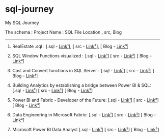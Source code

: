 # sql-journey
My SQL Journey

The schema : Project Name : SQL File Location , src, Blog
<!-- 
[.sql - [Link¹]()]
[ src - [Link²]()]
[ Blog - [Link³]()]
 -->
---

 1. RealEstate  .sql : 
 [.sql - [Link¹](sql/RealEstate_Db_Desi_SQLQuery.sql)], 
 [ src - [Link²](src/1ERDdbrealestate.png)], 
 [ Blog - [Link³](https://dheerajy1.hashnode.dev/database-design-project-for-real-estate)]
 
 2. SQL Window Functions visualized : 
 [.sql - [Link¹](sql/windowfun.sql)]
[ src - [Link²](dheerajy1/sql-journey/src/2sqlWindowfunctions.png)]
[ Blog - [Link³](https://dheerajy1.hashnode.dev/sql-window-functions-visualized)]

3. Cast and Convert functions in SQL Server :
[.sql - [Link¹](sql/castandconvert.sql)]
[ src - [Link²](src/castnconvert.md)]
[ Blog - [Link³]()]

4. Building Analytics by establishing a bridge between Power BI & SQL:
[.sql - [Link¹](sql/chocolatesdbsqlfile.sql)]
[ src - [Link²](src/bridgePowerBI&SQL.md)]
[ Blog - [Link³](https://dheerajy1.hashnode.dev/building-analytics-by-establishing-a-bridge-between-power-bi-sql)] 

5. Power BI and Fabric - Developer of the Future:
[.sql - [Link¹]()]
[ src - [Link²](src/PowerBI&FabricDeveloper.md)]
[ Blog - [Link³](https://dheerajy1.hashnode.dev/power-bi-and-fabric-developer-of-the-future)]

6. Data Engineering in Microsoft Fabric:
[.sql - [Link¹]()]
[ src - [Link²](src/DataEngineeringinMSfabric.md)]
[ Blog - [Link³](https://dheerajy1.hashnode.dev/data-engineering-in-microsoft-fabric)]

7. Microsoft Power BI Data Analyst
[.sql - [Link¹]()]
[ src - [Link²](src/MicrosoftPowerBIDatAnalyst.md)]
[ Blog - [Link³]()]

